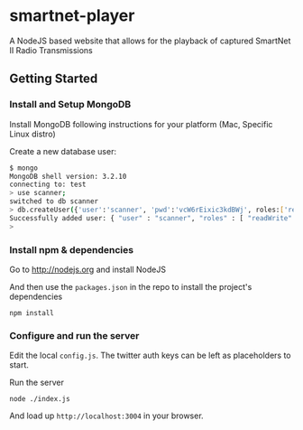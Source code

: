 # smartnet-player


A NodeJS based website that allows for the playback of captured SmartNet II Radio Transmissions

## Getting Started

### Install and Setup MongoDB

Install MongoDB following instructions for your platform (Mac, Specific Linux distro)

Create a new database user:

```bash
$ mongo
MongoDB shell version: 3.2.10
connecting to: test
> use scanner;
switched to db scanner
> db.createUser({'user':'scanner', 'pwd':'vcW6rEixic3kdBWj', roles:['readWrite']});
Successfully added user: { "user" : "scanner", "roles" : [ "readWrite" ] }
>
```

### Install npm & dependencies
Go to http://nodejs.org and install NodeJS

And then use the ``packages.json`` in the repo to install the project's dependencies

``npm install``

### Configure and run the server
Edit the local ``config.js``. The twitter auth keys can be left as placeholders to start.

Run the server

``node ./index.js``

And load up ``http://localhost:3004`` in your browser.
